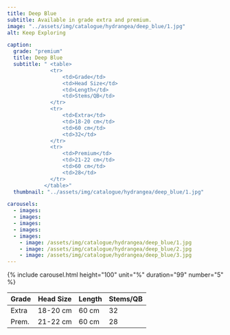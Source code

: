 ```yaml
---
title: Deep Blue
subtitle: Available in grade extra and premium.
image: "../assets/img/catalogue/hydrangea/deep_blue/1.jpg"
alt: Keep Exploring

caption: 
  grade: "premium"
  title: Deep Blue
  subtitle: " <table>
              <tr>
                  <td>Grade</td>
                  <td>Head Size</td>
                  <td>Length</td>
                  <td>Stems/QB</td>
              </tr>
              <tr>
                  <td>Extra</td>
                  <td>18-20 cm</td>
                  <td>60 cm</td>
                  <td>32</td>
              </tr>
              <tr>
                  <td>Premium</td>
                  <td>21-22 cm</td>
                  <td>60 cm</td>
                  <td>28</td>
              </tr>
            </table>"
  thumbnail: "../assets/img/catalogue/hydrangea/deep_blue/1.jpg"

carousels:
  - images: 
  - images: 
  - images:
  - images:  
  - images: 
    - image: /assets/img/catalogue/hydrangea/deep_blue/1.jpg
    - image: /assets/img/catalogue/hydrangea/deep_blue/2.jpg
    - image: /assets/img/catalogue/hydrangea/deep_blue/3.jpg
---
```


{% include carousel.html height="100" unit="%" duration="99" number="5" %}

|  Grade  |  Head Size | Length | Stems/QB |
|---------|------------|--------|----------|
|  Extra  |  18-20 cm  | 60 cm  |    32    |
|  Prem.  |  21-22 cm  | 60 cm  |    28    |